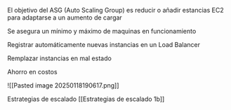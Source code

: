 
El objetivo del ASG (Auto Scaling Group) es reducir o añadir estancias EC2 para adaptarse a un aumento de cargar

Se asegura un mínimo y máximo de maquinas en funcionamiento

Registrar automáticamente nuevas instancias en un Load Balancer

Remplazar instancias en mal estado

Ahorro en costos

![[Pasted image 20250118190617.png]]

Estrategias de escalado [[Estrategias de escalado 1b]]